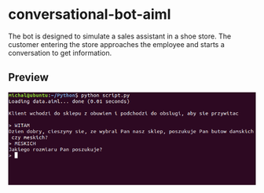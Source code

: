 # conversational-bot-aiml
The bot is designed to simulate a sales assistant in a shoe store. The customer entering the store approaches the employee and starts a conversation to get information.

## Preview
![alt text](https://github.com/miclas/conversational-bot-aiml/blob/master/sshot.PNG)
